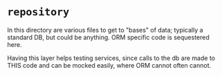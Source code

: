 # `repository`

In this directory are various files to get to "bases" of data; typically a standard DB, but could
be anything. ORM specific code is sequestered here.

Having this layer helps testing services, since calls to the db are made to THIS code and can be mocked easily,
where ORM cannot often cannot.
